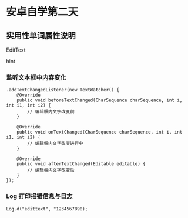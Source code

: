 # 安卓自学第二天

## 实用性单词属性说明

EditText

hint


### 监听文本框中内容变化
```
.addTextChangedListener(new TextWatcher() {
    @Override
    public void beforeTextChanged(CharSequence charSequence, int i, int i1, int i2) {
        // 编辑框内文字改变前
    }

    @Override
    public void onTextChanged(CharSequence charSequence, int i, int i1, int i2) {
        // 编辑框内文字改变进行中
    }

    @Override
    public void afterTextChanged(Editable editable) {
        // 编辑框内文字改变后
    }
});
```


### Log 打印报错信息与日志
```
Log.d("edittext", "1234567890);
```